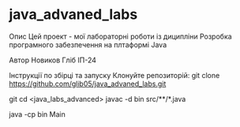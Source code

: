 # java_advaned_labs

Опис
Цей проект - мої лабораторні роботи із диципліни Розробка програмного забезпечення на плтаформі Java

Автор
Новиков Гліб ІП-24

Інструкції по збірці та запуску
Клонуйте репозиторій: git clone https://github.com/glib05/java_advaned_labs.git

git 
cd <java_labs_advanced>
javac -d bin src/**/*.java

java -cp bin Main
